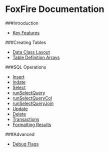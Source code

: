# FoxFire Documentation

###Introduction
* [Key Features](https://github.com/foxly/foxfire/blob/master/docs/base/key_features.md)

###Creating Tables
* [Data Class Layout](https://github.com/foxly/foxfire/blob/master/docs/tables/layout.md)
* [Table Definition Arrays](https://github.com/foxly/foxfire/blob/master/docs/tables/tables.md)

###SQL Operations
* [Insert](https://github.com/foxly/foxfire/blob/master/docs/tables/op_insert.md)
* [Indate](https://github.com/foxly/foxfire/blob/master/docs/tables/op_indate.md)
* [Select](https://github.com/foxly/foxfire/blob/master/docs/tables/op_select.md)
 * [runSelectQuery](https://github.com/foxly/foxfire/blob/master/docs/tables/op_runSelectQuery.md)
 * [runSelectQueryCol](https://github.com/foxly/foxfire/blob/master/docs/tables/op_runSelectQueryCol.md)
 * [runSelectQueryJoin](https://github.com/foxly/foxfire/blob/master/docs/tables/op_runSelectQueryJoin.md)
* [Update](https://github.com/foxly/foxfire/blob/master/docs/tables/op_update.md)
* [Delete](https://github.com/foxly/foxfire/blob/master/docs/tables/op_delete.md)
* [Transactions](https://github.com/foxly/foxfire/blob/master/docs/tables/transactions.md)
* [Formatting Results](https://github.com/foxly/foxfire/blob/master/docs/tables/result_formatters.md)

###Advanced
* [Debug Flags](https://github.com/foxly/foxfire/blob/master/docs/tables/debug.md)
